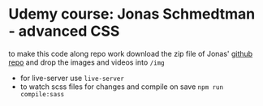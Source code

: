 # Udemy course: Jonas Schmedtman - advanced CSS

to make this code along repo work download the zip file of Jonas' [github repo](https://github.com/jonasschmedtmann/advanced-css-course) and drop the images and videos into `/img`


* for live-server use `live-server`
* to watch scss files for changes and compile on save `npm run compile:sass`
